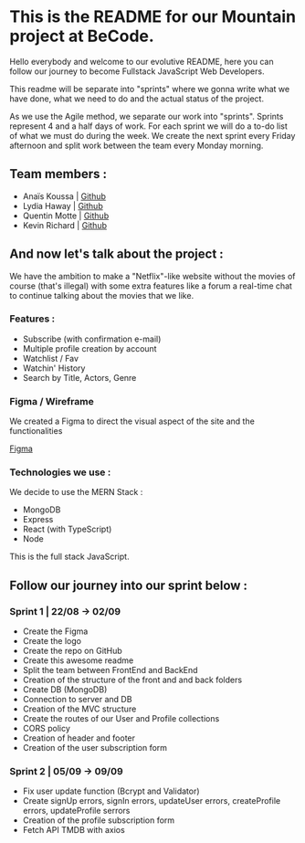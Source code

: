 # This is the README for our Mountain project at BeCode.

Hello everybody and welcome to our evolutive README, here you can follow our journey to become Fullstack JavaScript Web Developers.

This readme will be separate into "sprints" where we gonna write what we have done, what we need to do and the actual status of the project.

As we use the Agile method, we separate our work into "sprints". Sprints represent 4 and a half days of work. For each sprint we will do a to-do list of what we must do during the week. We create the next sprint every Friday afternoon and split work between the team every Monday morning.

## Team members :

-   Anaïs Koussa | [Github](https://github.com/AnaisnKoussa)
-   Lydia Haway | [Github](https://github.com/LydiaHaway)
-   Quentin Motte | [Github](https://github.com/QuentinMotte)
-   Kevin Richard | [Github](https://github.com/Kiks4000)

## And now let's talk about the project :

We have the ambition to make a "Netflix"-like website without the movies of course (that's illegal) with some extra features like a forum a real-time chat to continue talking about the movies that we like.

### Features :

-   Subscribe (with confirmation e-mail)
-   Multiple profile creation by account
-   Watchlist / Fav
-   Watchin' History
-   Search by Title, Actors, Genre

### Figma / Wireframe

We created a Figma to direct the visual aspect of the site and the functionalities

[Figma](https://www.figma.com/file/dgdZHljY83Ml9DkZmkM6DG/WIREFRAME-HOLLY-BREAK?node-id=0%3A1)

### Technologies we use :

We decide to use the MERN Stack :

-   MongoDB
-   Express
-   React (with TypeScript)
-   Node

This is the full stack JavaScript.

## Follow our journey into our sprint below :

### Sprint 1 | 22/08 -> 02/09

-   Create the Figma
-   Create the logo
-   Create the repo on GitHub
-   Create this awesome readme
-   Split the team between FrontEnd and BackEnd
-   Creation of the structure of the front and and back folders
-   Create DB (MongoDB)
-   Connection to server and DB
-   Creation of the MVC structure
-   Create the routes of our User and Profile collections
-   CORS policy
-   Creation of header and footer
-   Creation of the user subscription form

### Sprint 2 | 05/09 -> 09/09

-   Fix user update function (Bcrypt and Validator)
-   Create signUp errors, signIn errors, updateUser errors, createProfile errors, updateProfile serrors
-   Creation of the profile subscription form
-   Fetch API TMDB with axios
